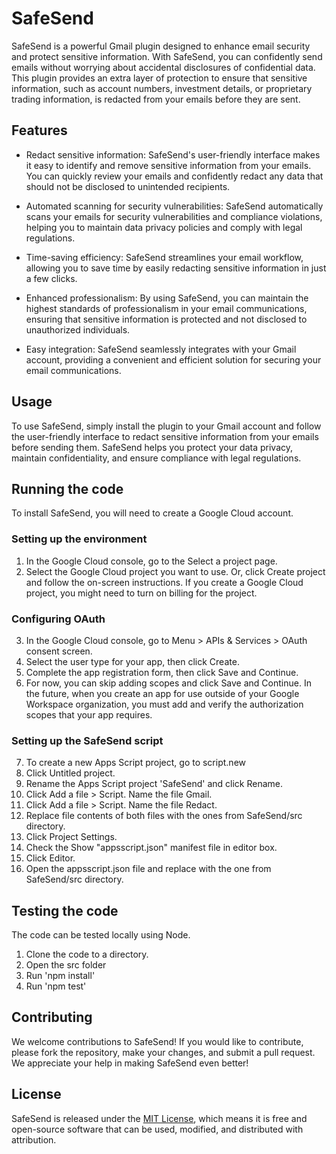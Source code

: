 # SafeSend

SafeSend is a powerful Gmail plugin designed to enhance email security and protect sensitive information. With SafeSend, you can confidently send emails without worrying about accidental disclosures of confidential data. This plugin provides an extra layer of protection to ensure that sensitive information, such as account numbers, investment details, or proprietary trading information, is redacted from your emails before they are sent.

## Features

- Redact sensitive information: SafeSend's user-friendly interface makes it easy to identify and remove sensitive information from your emails. You can quickly review your emails and confidently redact any data that should not be disclosed to unintended recipients.

- Automated scanning for security vulnerabilities: SafeSend automatically scans your emails for security vulnerabilities and compliance violations, helping you to maintain data privacy policies and comply with legal regulations.

- Time-saving efficiency: SafeSend streamlines your email workflow, allowing you to save time by easily redacting sensitive information in just a few clicks.

- Enhanced professionalism: By using SafeSend, you can maintain the highest standards of professionalism in your email communications, ensuring that sensitive information is protected and not disclosed to unauthorized individuals.

- Easy integration: SafeSend seamlessly integrates with your Gmail account, providing a convenient and efficient solution for securing your email communications.

## Usage

To use SafeSend, simply install the plugin to your Gmail account and follow the user-friendly interface to redact sensitive information from your emails before sending them. SafeSend helps you protect your data privacy, maintain confidentiality, and ensure compliance with legal regulations.

## Running the code

To install SafeSend, you will need to create a Google Cloud account.

### Setting up the environment
1. In the Google Cloud console, go to the Select a project page.
2. Select the Google Cloud project you want to use. Or, click Create project and follow the on-screen instructions. If you create a Google Cloud project, you might need to turn on billing for the project.

### Configuring OAuth
3. In the Google Cloud console, go to Menu > APIs & Services > OAuth consent screen.
4. Select the user type for your app, then click Create.
5. Complete the app registration form, then click Save and Continue.
6. For now, you can skip adding scopes and click Save and Continue. In the future, when you create an app for use outside of your Google Workspace organization, you must add and verify the authorization scopes that your app requires.

### Setting up the SafeSend script
7. To create a new Apps Script project, go to script.new
8. Click Untitled project.
9. Rename the Apps Script project 'SafeSend' and click Rename.
11. Click Add a file > Script. Name the file Gmail.
12. Click Add a file > Script. Name the file Redact.
13. Replace file contents of both files with the ones from SafeSend/src directory.
14. Click Project Settings.
15. Check the Show "appsscript.json" manifest file in editor box.
16. Click Editor.
17. Open the appsscript.json file and replace with the one from SafeSend/src directory.

## Testing the code

The code can be tested locally using Node.

1. Clone the code to a directory.
2. Open the src folder
3. Run 'npm install'
4. Run 'npm test'

## Contributing

We welcome contributions to SafeSend! If you would like to contribute, please fork the repository, make your changes, and submit a pull request. We appreciate your help in making SafeSend even better!

## License

SafeSend is released under the [MIT License](https://opensource.org/license/mit/), which means it is free and open-source software that can be used, modified, and distributed with attribution.